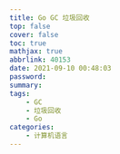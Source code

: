 ```yaml
---
title: Go GC 垃圾回收
top: false
cover: false
toc: true
mathjax: true
abbrlink: 40153
date: 2021-09-10 00:48:03
password:
summary:
tags:
    - GC
    - 垃圾回收
    - Go
categories:
    - 计算机语言
---
```

